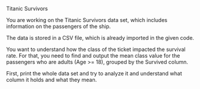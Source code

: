 Titanic Survivors


You are working on the Titanic Survivors data set, which includes information on the passengers of the ship.


The data is stored in a CSV file, which is already imported in the given code.


You want to understand how the class of the ticket impacted the survival rate. For that, you need to find and output the mean class value
for the passengers who are adults (Age >= 18), grouped by the Survived column.


First, print the whole data set and try to analyze it and understand what column it holds and what they mean.
